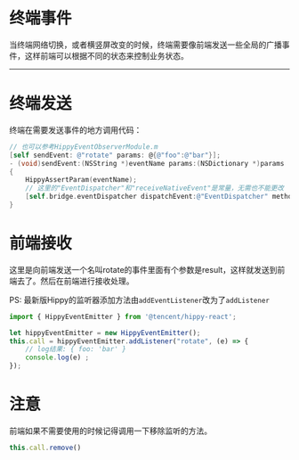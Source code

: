# 终端事件

当终端网络切换，或者横竖屏改变的时候，终端需要像前端发送一些全局的广播事件，这样前端可以根据不同的状态来控制业务状态。

---

<!-- toc -->

# 终端发送

终端在需要发送事件的地方调用代码：

```objectivec
// 也可以参考HippyEventObserverModule.m
[self sendEvent: @"rotate" params: @{@"foo":@"bar"}];
- (void)sendEvent:(NSString *)eventName params:(NSDictionary *)params
{
    HippyAssertParam(eventName);
    // 这里的"EventDispatcher"和"receiveNativeEvent"是常量，无需也不能更改
    [self.bridge.eventDispatcher dispatchEvent:@"EventDispatcher" methodName:@"receiveNativeEvent" args:@{@"eventName": eventName, @"extra": params ? : @{}}];
}
```

# 前端接收

这里是向前端发送一个名叫rotate的事件里面有个参数是result，这样就发送到前端去了。然后在前端进行接收处理。

PS: 最新版Hippy的监听器添加方法由`addEventListener`改为了`addListener`

```jsx
import { HippyEventEmitter } from '@tencent/hippy-react';

let hippyEventEmitter = new HippyEventEmitter();
this.call = hippyEventEmitter.addListener("rotate", (e) => {
    // log结果: { foo: 'bar' }
    console.log(e) ;
});
```

# 注意

前端如果不需要使用的时候记得调用一下移除监听的方法。

```jsx
this.call.remove()
```

